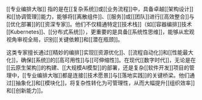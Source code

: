 [[专业编排大咖]] 指的是在[[复杂系统]]或[[业务流程]]中，具备卓越[[架构设计]]和[[协调管理]]能力，能够将[[离散组件]]、[[服务]]或[[团队]]进行[[高效整合]]与[[优化部署]]的[[资深专家]]。他们不仅精通特定[[技术栈]]（如[[容器编排]]技术[[Kubernetes]]、[[分布式系统]]），更重要的是具备[[系统性思维]]，能够从宏观视角审视全局，识别[[关键依赖]]和[[潜在瓶颈]]。

这类专家擅长通过[[精妙的编排]]实现[[资源优化]]、[[流程自动化]]和[[性能最大化]]，确保[[系统]]的[[高可用性]]与[[可伸缩性]]。在现代[[数字时代]]，无论是在[[云原生架构]]的构建、[[大规模AI模型]]的部署，还是复杂[[软件开发]]项目的管理中，[[专业编排大咖]]都是连接[[技术愿景]]与[[落地实践]]的关键桥梁。他们通过[[抽象化]]和[[模块化]]，将复杂性转化为可管理性，从而大幅提升[[组织效率]]和[[创新能力]]。
